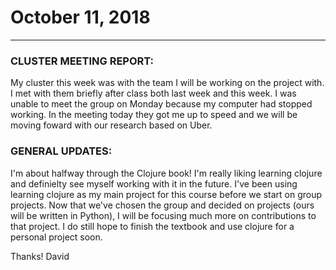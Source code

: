 # October 11, 2018

---

### CLUSTER MEETING REPORT:

My cluster this week was with the team I will be working on the project with. I met with them briefly after class both last week and this week. I was unable to meet the group on Monday because my computer had stopped working. In the meeting today they got me up to speed and we will be moving foward with our research based on Uber.

### GENERAL UPDATES:

I'm about halfway through the Clojure book! I'm really liking learning clojure and definielty see myself working with it in the future. I've been using learning clojure as my main project for this course before we start on group projects. Now that we've chosen the group and decided on projects (ours will be written in Python), I will be focusing much more on contributions to that project. I do still hope to finish the textbook and use clojure for a personal project soon.

Thanks!
David
